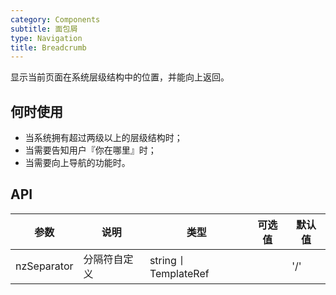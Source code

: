 ```yaml
---
category: Components
subtitle: 面包屑
type: Navigation
title: Breadcrumb
---
```


显示当前页面在系统层级结构中的位置，并能向上返回。

## 何时使用

- 当系统拥有超过两级以上的层级结构时；
- 当需要告知用户『你在哪里』时；
- 当需要向上导航的功能时。

## API

| 参数 | 说明 | 类型 | 可选值 | 默认值 |
| --- | --- | --- | --- | --- |
| nzSeparator | 分隔符自定义 | string丨TemplateRef |  | '/' |
